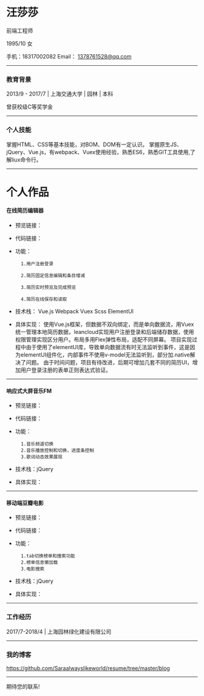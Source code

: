 
# 汪莎莎 

前端工程师

1995/10 女

手机：18317002082     Email： 1378761528@qq.com

***
### 教育背景
2013/9 - 2017/7  | 上海交通大学 | 园林 | 本科

曾获校级C等奖学金

***
### 个人技能
掌握HTML、CSS等基本技能，对BOM、DOM有一定认识。
掌握原生JS、jQuery、Vue.js，有webpack、Vuex使用经验，熟悉ES6，熟悉GIT工具使用,了解liux命令行。
***
# 个人作品
 
#### 在线简历编辑器
- 预览链接：
- 代码链接：
- 功能：
        
        1.用户注册登录

        2.简历固定信息编辑和条目增减
    
        3.简历实时预览及完成预览
    
        4.简历在线保存和读取
- 技术栈： Vue.js  Webpack  Vuex  Scss  ElementUI
- 具体实现：
        使用Vue.js框架，但数据不双向绑定，而是单向数据流，用Vuex统一管理本地简历数据，leancloud实现用户注册登录和后端储存数据，使用权限管理实现区分用户。布局多用Flex弹性布局，适配不同屏幕。
        项目实现过程中由于使用了elementUI库，导致单向数据流有时无法监听到事件，这是因为elementUI组件化，内部事件不使用v-model无法监听到，部分加.native解决了问题。
        由于时间问题，项目有待改进，后期可增加几套不同的简历UI，增加用户登录注册的表单正则表达式验证。
      
***
#### 响应式大屏音乐FM
- 预览链接：
- 代码链接：
- 功能：

        1.音乐频道切换
        2.音乐播放控制和切换，进度条控制
        3.歌词动态效果展现
- 技术栈：jQuery 
- 具体实现：        
***
#### 移动端豆瓣电影
- 预览链接：
- 代码链接：
- 功能：

        1.tab切换榜单和搜索功能
        2.榜单信息懒加载
        3.电影搜索

- 技术栈：jQuery 
- 具体实现：        
***
### 工作经历

2017/7-2018/4 | 上海园林绿化建设有限公司 

***
### 我的博客

https://github.com/Saraalwayslikeworld/resume/tree/master/blog
****
期待您的联系!
